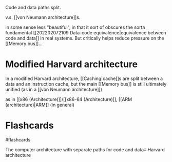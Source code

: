 Code and data paths split.

v.s. [[von Neumann architecture]]s.

in some sense less "beautiful", in that it sort of obscures the sorta fundamental [[202202072109 Data-code equivalence|equivalence between code and data]] in real systems. But critically helps reduce pressure on the [[Memory bus]]...

# Modified Harvard architecture
In a modified Harvard architecture, [[Caching|cache]]s are split between a data and an instruction cache, but the main [[Memory bus]] is still ultimately unified (as in a [[von Neumann architecture]])

as in [[x86 (Architecture)]]/[[x86-64 (Architecture)]], [[ARM (architecture)|ARM]] (in general)

# Flashcards
#flashcards 

The computer architecture with separate paths for code and data:::Harvard architecture
<!--SR:!2022-03-11,25,250!2022-03-04,21,250-->